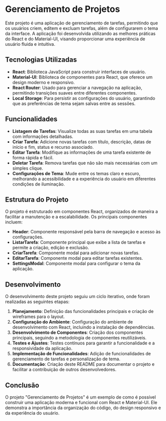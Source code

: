 # Gerenciamento de Projetos

Este projeto é uma aplicação de gerenciamento de tarefas, permitindo que os usuários criem, editem e excluam tarefas, além de configurarem o tema da interface. A aplicação foi desenvolvida utilizando as melhores práticas do React e do Material-UI, visando proporcionar uma experiência de usuário fluida e intuitiva.

## Tecnologias Utilizadas

- **React**: Biblioteca JavaScript para construir interfaces de usuário.
- **Material-UI**: Biblioteca de componentes para React, que oferece um design moderno e responsivo.
- **React Router**: Usado para gerenciar a navegação na aplicação, permitindo transições suaves entre diferentes componentes.
- **Local Storage**: Para persistir as configurações do usuário, garantindo que as preferências de tema sejam salvas entre as sessões.

## Funcionalidades

- **Listagem de Tarefas**: Visualize todas as suas tarefas em uma tabela com informações detalhadas.
- **Criar Tarefa**: Adicione novas tarefas com título, descrição, datas de início e fim, status e recurso associado.
- **Editar Tarefa**: Modifique as informações de uma tarefa existente de forma rápida e fácil.
- **Deletar Tarefa**: Remova tarefas que não são mais necessárias com um simples clique.
- **Configurações de Tema**: Mude entre os temas claro e escuro, melhorando a acessibilidade e a experiência do usuário em diferentes condições de iluminação.

## Estrutura do Projeto

O projeto é estruturado em componentes React, organizados de maneira a facilitar a manutenção e a escalabilidade. Os principais componentes incluem:

- **Header**: Componente responsável pela barra de navegação e acesso às configurações.
- **ListarTarefa**: Componente principal que exibe a lista de tarefas e permite a criação, edição e exclusão.
- **CriarTarefa**: Componente modal para adicionar novas tarefas.
- **EditarTarefa**: Componente modal para editar tarefas existentes.
- **SettingsModal**: Componente modal para configurar o tema da aplicação.

## Desenvolvimento

O desenvolvimento deste projeto seguiu um ciclo iterativo, onde foram realizadas as seguintes etapas:

1. **Planejamento**: Definição das funcionalidades principais e criação de wireframes para o layout.
2. **Configuração do Ambiente**: Configuração do ambiente de desenvolvimento com React, incluindo a instalação de dependências.
3. **Desenvolvimento de Componentes**: Criação dos componentes principais, seguindo a metodologia de componentes reutilizáveis.
4. **Testes e Ajustes**: Testes contínuos para garantir a funcionalidade e a responsividade da aplicação.
5. **Implementação de Funcionalidades**: Adição de funcionalidades de gerenciamento de tarefas e personalização de tema.
6. **Documentação**: Criação deste README para documentar o projeto e facilitar a contribuição de outros desenvolvedores.

## Conclusão

O projeto "Gerenciamento de Projetos" é um exemplo de como é possível construir uma aplicação moderna e funcional com React e Material-UI. Ele demonstra a importância da organização do código, do design responsivo e da experiência do usuário. 
